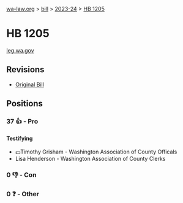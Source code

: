 [wa-law.org](/) > [bill](/bill/) > [2023-24](/bill/2023-24/) > [HB 1205](/bill/2023-24/hb/1205/)

# HB 1205
[leg.wa.gov](https://app.leg.wa.gov/billsummary?BillNumber=1205&Year=2023&Initiative=false)

## Revisions
* [Original Bill](1/)

## Positions
### 37 👍 - Pro
#### Testifying
* 💵Timothy Grisham - Washington Association of County Officals
* Lisa Henderson - Washington Association of County Clerks

### 0 👎 - Con

### 0 ❓ - Other
